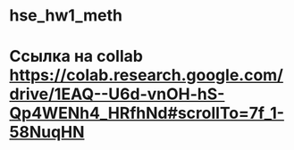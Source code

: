 # hse_hw1_meth

# Сcылка на collab https://colab.research.google.com/drive/1EAQ--U6d-vnOH-hS-Qp4WENh4_HRfhNd#scrollTo=7f_1-58NuqHN
